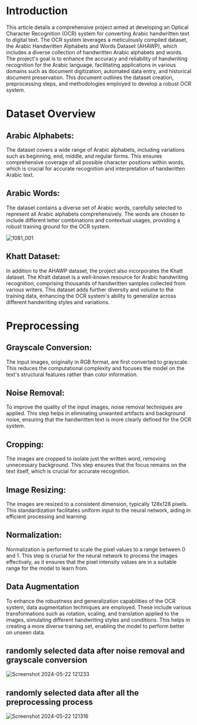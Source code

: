 # Introduction
This article details a comprehensive project aimed at developing an Optical Character Recognition (OCR) system for converting Arabic handwritten text to digital text. The OCR system leverages a meticulously compiled dataset, the Arabic Handwritten Alphabets and Words Dataset (AHAWP), which includes a diverse collection of handwritten Arabic alphabets and words. The project's goal is to enhance the accuracy and reliability of handwriting recognition for the Arabic language, facilitating applications in various domains such as document digitization, automated data entry, and historical document preservation. This document outlines the dataset creation, preprocessing steps, and methodologies employed to develop a robust OCR system.


# Dataset Overview
## Arabic Alphabets:
The dataset covers a wide range of Arabic alphabets, including variations such as beginning, end, middle, and regular forms. This ensures comprehensive coverage of all possible character positions within words, which is crucial for accurate recognition and interpretation of handwritten Arabic text.

## Arabic Words:
The dataset contains a diverse set of Arabic words, carefully selected to represent all Arabic alphabets comprehensively. The words are chosen to include different letter combinations and contextual usages, providing a robust training ground for the OCR system.

![1081_001](https://github.com/Rawan-AbdElmoneim/Rawan-AbdElmoneim/assets/142115846/289961b7-25a6-4a86-8c5e-812885398cdf)



## Khatt Dataset:
In addition to the AHAWP dataset, the project also incorporates the Khatt dataset. The Khatt dataset is a well-known resource for Arabic handwriting recognition, comprising thousands of handwritten samples collected from various writers. This dataset adds further diversity and volume to the training data, enhancing the OCR system's ability to generalize across different handwriting styles and variations.

# Preprocessing
## Grayscale Conversion:
The input images, originally in RGB format, are first converted to grayscale. This reduces the computational complexity and focuses the model on the text's structural features rather than color information.

## Noise Removal:
To improve the quality of the input images, noise removal techniques are applied. This step helps in eliminating unwanted artifacts and background noise, ensuring that the handwritten text is more clearly defined for the OCR system.

## Cropping:
The images are cropped to isolate just the written word, removing unnecessary background. This step ensures that the focus remains on the text itself, which is crucial for accurate recognition.

## Image Resizing:
The images are resized to a consistent dimension, typically 128x128 pixels. This standardization facilitates uniform input to the neural network, aiding in efficient processing and learning.

## Normalization:
Normalization is performed to scale the pixel values to a range between 0 and 1. This step is crucial for the neural network to process the images effectively, as it ensures that the pixel intensity values are in a suitable range for the model to learn from.

## Data Augmentation
To enhance the robustness and generalization capabilities of the OCR system, data augmentation techniques are employed. These include various transformations such as rotation, scaling, and translation applied to the images, simulating different handwriting styles and conditions. This helps in creating a more diverse training set, enabling the model to perform better on unseen data.

## randomly selected data after noise removal and grayscale conversion
![Screenshot 2024-05-22 121233](https://github.com/Rawan-AbdElmoneim/Rawan-AbdElmoneim/assets/142115846/155ae39a-b59b-4950-95b7-290ca58d6d4e)

## randomly selected data after all the preprocessing process
![Screenshot 2024-05-22 121316](https://github.com/Rawan-AbdElmoneim/Rawan-AbdElmoneim/assets/142115846/bd9c44c3-4d7a-4b82-836e-a6517c881477)




